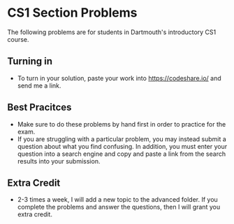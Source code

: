 # CS1 Section Problems
The following problems are for students in Dartmouth's introductory CS1 course. 

## Turning in
- To turn in your solution, paste your work into https://codeshare.io/ and send me a link.

## Best Pracitces
- Make sure to do these problems by hand first in order to practice for the exam. 
- If you are struggling with a particular problem, you may instead submit a question about what you find confusing. In addition, you must enter your question into a search engine and copy and paste a link from the search results into your submission.

## Extra Credit
- 2-3 times a week, I will add a new topic to the advanced folder. If you complete the problems and answer the questions, then I will grant you extra credit. 